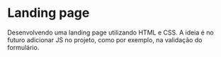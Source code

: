 ﻿# Landing page
 
 Desenvolvendo uma landing page utilizando HTML e CSS. A ideia é no futuro adicionar JS no projeto, como por exemplo, na validação do formulário.
